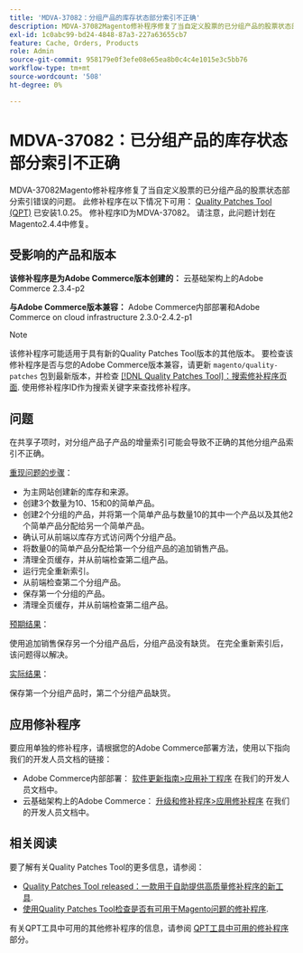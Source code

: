 ```yaml
---
title: 'MDVA-37082：分组产品的库存状态部分索引不正确'
description: MDVA-37082Magento修补程序修复了当自定义股票的已分组产品的股票状态部分索引错误的问题。 安装[Quality Patches Tool (QPT)](https://devdocs.magento.com/guides/v2.4/comp-mgr/patching.html#mqp) 1.0.25后，即可使用此修补程序。 修补程序ID为MDVA-37082。 请注意，此问题计划在Magento2.4.4中修复。
exl-id: 1c0abc99-bd24-4848-87a3-227a63655cb7
feature: Cache, Orders, Products
role: Admin
source-git-commit: 958179e0f3efe08e65ea8b0c4c4e1015e3c5bb76
workflow-type: tm+mt
source-wordcount: '508'
ht-degree: 0%

---
```


# MDVA-37082：已分组产品的库存状态部分索引不正确

MDVA-37082Magento修补程序修复了当自定义股票的已分组产品的股票状态部分索引错误的问题。 此修补程序在以下情况下可用： [Quality Patches Tool (QPT)](https://devdocs.magento.com/guides/v2.4/comp-mgr/patching.html#mqp) 已安装1.0.25。 修补程序ID为MDVA-37082。 请注意，此问题计划在Magento2.4.4中修复。


## 受影响的产品和版本

**该修补程序是为Adobe Commerce版本创建的：**
云基础架构上的Adobe Commerce 2.3.4-p2

**与Adobe Commerce版本兼容：**
Adobe Commerce内部部署和Adobe Commerce on cloud infrastructure 2.3.0-2.4.2-p1
>[!NOTE]
>
>该修补程序可能适用于具有新的Quality Patches Tool版本的其他版本。 要检查该修补程序是否与您的Adobe Commerce版本兼容，请更新 `magento/quality-patches` 包到最新版本，并检查 [[!DNL Quality Patches Tool]：搜索修补程序页面](https://devdocs.magento.com/quality-patches/tool.html#patch-grid). 使用修补程序ID作为搜索关键字来查找修补程序。

## 问题

在共享子项时，对分组产品子产品的增量索引可能会导致不正确的其他分组产品索引不正确。

<u>重现问题的步骤</u>：

* 为主网站创建新的库存和来源。
* 创建3个数量为10、15和0的简单产品。
* 创建2个分组的产品，并将第一个简单产品与数量10的其中一个产品以及其他2个简单产品分配给另一个简单产品。
* 确认可从前端以库存方式访问两个分组产品。
* 将数量0的简单产品分配给第一个分组产品的追加销售产品。
* 清理全页缓存，并从前端检查第二组产品。
* 运行完全重新索引。
* 从前端检查第二个分组产品。
* 保存第一个分组的产品。
* 清理全页缓存，并从前端检查第二组产品。

<u>预期结果</u>：

使用追加销售保存另一个分组产品后，分组产品没有缺货。 在完全重新索引后，该问题得以解决。

<u>实际结果</u>：

保存第一个分组产品时，第二个分组产品缺货。

## 应用修补程序

要应用单独的修补程序，请根据您的Adobe Commerce部署方法，使用以下指向我们的开发人员文档的链接：

* Adobe Commerce内部部署： [软件更新指南>应用补丁程序](https://devdocs.magento.com/guides/v2.4/comp-mgr/patching/mqp.html) 在我们的开发人员文档中。
* 云基础架构上的Adobe Commerce： [升级和修补程序>应用修补程序](https://devdocs.magento.com/cloud/project/project-patch.html) 在我们的开发人员文档中。

## 相关阅读

要了解有关Quality Patches Tool的更多信息，请参阅：

* [Quality Patches Tool released：一款用于自助提供高质量修补程序的新工具](/help/announcements/adobe-commerce-announcements/magento-quality-patches-released-new-tool-to-self-serve-quality-patches.md).
* [使用Quality Patches Tool检查是否有可用于Magento问题的修补程序](/help/support-tools/patches-available-in-qpt-tool/check-patch-for-magento-issue-with-magento-quality-patches.md).

有关QPT工具中可用的其他修补程序的信息，请参阅 [QPT工具中可用的修补程序](https://support.magento.com/hc/en-us/sections/360010506631-Patches-available-in-QPT-tool-) 部分。
